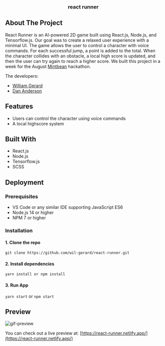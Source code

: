 <p align="center">
  <h3 align="center">react runner</h3>
</p>

## About The Project

React Runner is an AI-powered 2D game built using React.js, Node.js, and Tensorflow.js. Our goal was to create a relaxed user experience with a minimal UI. The game allows the user to control a character with voice commands. For each successful jump, a point is added to the total. When the character collides with an obstacle, a local high score is updated, and then the user can try again to reach a higher score. We built this project in a week for the August [Mintbean](https://info.mintbean.io/) hackathon.

The developers:
* [William Gerard](https://github.com/wil-gerard)
* [Dan Anderson](https://github.com/DanCAnderson)

## Features

- Users can control the character using voice commands
- A local highscore system

## Built With

- React.js
- Node.js
- Tensorflow.js
- SCSS

## Deployment

### Prerequisites

- VS Code or any similar IDE supporting JavaScript ES6
- Node.js 14 or higher
- NPM 7 or higher

### Installation

#### 1. Clone the repo

`git clone https://github.com/wil-gerard/react-runner.git`

#### 2. Install dependencies

`yarn install or npm install`

#### 3. Run App

`yarn start` or `npm start`

## Preview

![gif-preview](https://user-images.githubusercontent.com/74286884/131932092-846d76a1-c68c-49a1-979e-d406bd25c6dd.gif)

You can check out a live preview at: [https://react-runner.netlify.app/](https://react-runner.netlify.app/)
